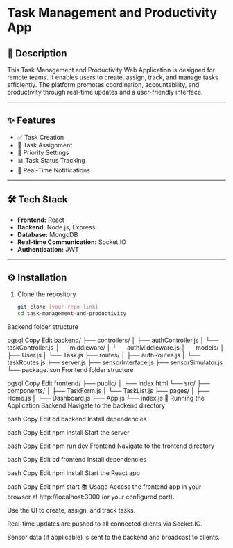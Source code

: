 # Task Management and Productivity App

## 📝 Description

This Task Management and Productivity Web Application is designed for remote teams. It enables users to create, assign, track, and manage tasks efficiently. The platform promotes coordination, accountability, and productivity through real-time updates and a user-friendly interface.

---

## ✨ Features

- ✅ Task Creation  
- 👥 Task Assignment  
- 📌 Priority Settings  
- 📊 Task Status Tracking  
- 🔔 Real-Time Notifications  

---

## 🛠️ Tech Stack

- **Frontend:** React  
- **Backend:** Node.js, Express  
- **Database:** MongoDB  
- **Real-time Communication:** Socket.IO  
- **Authentication:** JWT  

---

## ⚙️ Installation

1. Clone the repository  
   ```bash
   git clone [your-repo-link]
   cd task-management-and-productivity
Backend folder structure

pgsql
Copy
Edit
backend/
├── controllers/
│   ├── authController.js
│   └── taskController.js
├── middleware/
│   └── authMiddleware.js
├── models/
│   ├── User.js
│   └── Task.js
├── routes/
│   ├── authRoutes.js
│   └── taskRoutes.js
├── server.js
├── sensorInterface.js
├── sensorSimulator.js
└── package.json
Frontend folder structure

pgsql
Copy
Edit
frontend/
├── public/
│   └── index.html
└── src/
    ├── components/
    │   ├── TaskForm.js
    │   └── TaskList.js
    ├── pages/
    │   ├── Home.js
    │   └── Dashboard.js
    ├── App.js
    └── index.js
🚀 Running the Application
Backend
Navigate to the backend directory

bash
Copy
Edit
cd backend
Install dependencies

bash
Copy
Edit
npm install
Start the server

bash
Copy
Edit
npm run dev
Frontend
Navigate to the frontend directory

bash
Copy
Edit
cd frontend
Install dependencies

bash
Copy
Edit
npm install
Start the React app

bash
Copy
Edit
npm start
📚 Usage
Access the frontend app in your browser at http://localhost:3000 (or your configured port).

Use the UI to create, assign, and track tasks.

Real-time updates are pushed to all connected clients via Socket.IO.

Sensor data (if applicable) is sent to the backend and broadcast to clients.

